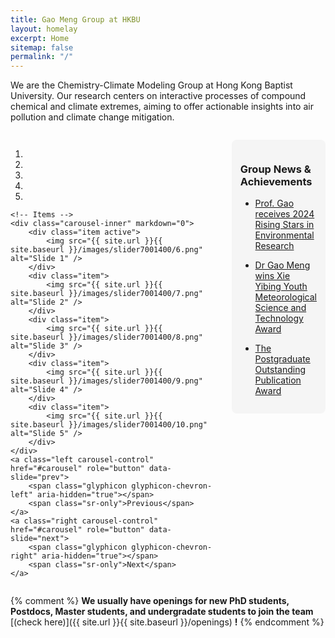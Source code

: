 ```yaml
---
title: Gao Meng Group at HKBU
layout: homelay
excerpt: Home
sitemap: false
permalink: "/"
---
```


We are the Chemistry-Climate Modeling Group at Hong Kong Baptist University. Our research centers on interactive processes of compound chemical and climate extremes, aiming to offer actionable insights into air pollution and climate change mitigation. 

<div style="display: flex; gap: 2em; margin-top: 2em;">
<div style="flex: 3;">

<div markdown="0" id="carousel" class="carousel slide" data-ride="carousel" data-interval="5000" data-pause="hover" >
    <!-- Menu -->
    <ol class="carousel-indicators">
        <li data-target="#carousel" data-slide-to="0" class="active"></li>
        <li data-target="#carousel" data-slide-to="1"></li>
        <li data-target="#carousel" data-slide-to="2"></li>
        <li data-target="#carousel" data-slide-to="3"></li>
        <li data-target="#carousel" data-slide-to="4"></li>
    </ol>

    <!-- Items -->
    <div class="carousel-inner" markdown="0">
        <div class="item active">
            <img src="{{ site.url }}{{ site.baseurl }}/images/slider7001400/6.png" alt="Slide 1" />
        </div>
        <div class="item">
            <img src="{{ site.url }}{{ site.baseurl }}/images/slider7001400/7.png" alt="Slide 2" />
        </div>
        <div class="item">
            <img src="{{ site.url }}{{ site.baseurl }}/images/slider7001400/8.png" alt="Slide 3" />
        </div>
        <div class="item">
            <img src="{{ site.url }}{{ site.baseurl }}/images/slider7001400/9.png" alt="Slide 4" />
        </div>
        <div class="item">
            <img src="{{ site.url }}{{ site.baseurl }}/images/slider7001400/10.png" alt="Slide 5" />
        </div>
    </div>
    <a class="left carousel-control" href="#carousel" role="button" data-slide="prev">
        <span class="glyphicon glyphicon-chevron-left" aria-hidden="true"></span>
        <span class="sr-only">Previous</span>
    </a>
    <a class="right carousel-control" href="#carousel" role="button" data-slide="next">
        <span class="glyphicon glyphicon-chevron-right" aria-hidden="true"></span>
        <span class="sr-only">Next</span>
    </a>
</div>

</div>

<div style="flex: 0.8; padding: 1em; background: #f5f5f5; border-radius: 8px; max-width: 250px; height: fit-content;">

### Group News & Achievements

* [Prof. Gao receives 2024 Rising Stars in Environmental Research](https://pubs.acs.org/journal/aeacc4)

* [Dr Gao Meng wins Xie Yibing Youth Meteorological Science and Technology Award](https://www.hkbu.edu.hk/en/whats-new/discover-hkbu/2022/nov-2022/hkbu-researcher-wins-xie-yibing-youth-meteorological-science-and-technology-award.html)

* [The Postgraduate Outstanding Publication Award](https://geog.hkbu.edu.hk/page/72/)

</div>
</div>

{% comment %}
**We usually have openings for new PhD students, Postdocs, Master students, and undergradate students to join the team** [(check here)]({{ site.url }}{{ site.baseurl }}/openings) **!**
{% endcomment %}
